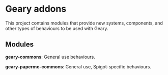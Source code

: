 # Geary addons

This project contains modules that provide new systems, components, and other types of behaviours to be used with Geary.

## Modules

**geary-commons**: General use behaviours.

**geary-papermc-commons**: General use, Spigot-specific behaviours. 
